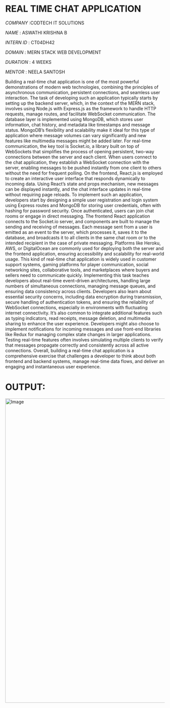 # REAL TIME CHAT APPLICATION

*COMPANY* :CODTECH IT SOLUTIONS

*NAME* : ASWATHI KRISHNA B

*INTERN ID* : CT04DH42

*DOMAIN* : MERN STACK WEB DEVELOPMENT

*DURATION* : 4 WEEKS

*MENTOR* : NEELA SANTOSH

Building a real-time chat application is one of the most powerful demonstrations of modern web technologies, combining the principles of asynchronous communication, persistent connections, and seamless user interaction. The task of developing such an application typically starts by setting up the backend server, which, in the context of the MERN stack, involves using Node.js with Express.js as the framework to handle HTTP requests, manage routes, and facilitate WebSocket communication. The database layer is implemented using MongoDB, which stores user information, chat history, and metadata like timestamps and message status. MongoDB’s flexibility and scalability make it ideal for this type of application where message volumes can vary significantly and new features like multimedia messages might be added later. For real-time communication, the key tool is Socket.io, a library built on top of WebSockets that simplifies the process of opening persistent, two-way connections between the server and each client. When users connect to the chat application, they establish a WebSocket connection with the server, enabling messages to be pushed instantly from one client to others without the need for frequent polling. On the frontend, React.js is employed to create an interactive user interface that responds dynamically to incoming data. Using React’s state and props mechanism, new messages can be displayed instantly, and the chat interface updates in real-time without requiring page reloads. To implement such an application, developers start by designing a simple user registration and login system using Express routes and MongoDB for storing user credentials, often with hashing for password security. Once authenticated, users can join chat rooms or engage in direct messaging. The frontend React application connects to the Socket.io server, and components are built to manage the sending and receiving of messages. Each message sent from a user is emitted as an event to the server, which processes it, saves it to the database, and broadcasts it to all clients in the same chat room or to the intended recipient in the case of private messaging. Platforms like Heroku, AWS, or DigitalOcean are commonly used for deploying both the server and the frontend application, ensuring accessibility and scalability for real-world usage. This kind of real-time chat application is widely used in customer support systems, gaming platforms for player communication, social networking sites, collaborative tools, and marketplaces where buyers and sellers need to communicate quickly. Implementing this task teaches developers about real-time event-driven architectures, handling large numbers of simultaneous connections, managing message queues, and ensuring data consistency across clients. Developers also learn about essential security concerns, including data encryption during transmission, secure handling of authentication tokens, and ensuring the reliability of WebSocket connections, especially in environments with fluctuating internet connectivity. It’s also common to integrate additional features such as typing indicators, read receipts, message deletion, and multimedia sharing to enhance the user experience. Developers might also choose to implement notifications for incoming messages and use front-end libraries like Redux for managing complex state changes in larger applications. Testing real-time features often involves simulating multiple clients to verify that messages propagate correctly and consistently across all active connections. Overall, building a real-time chat application is a comprehensive exercise that challenges a developer to think about both frontend and backend systems, manage real-time data flows, and deliver an engaging and instantaneous user experience.

# OUTPUT:

<img width="1903" height="962" alt="Image" src="https://github.com/user-attachments/assets/27d48d5f-dbbd-4d99-8911-94e7388849c3" />
